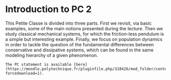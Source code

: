 # Introduction to PC 2

This Petite Classe is divided into three parts. First we revisit, via basic  examples, some of the main notions presented during the lecture. Then we study classical mechanical systems, for which the friction-less pendulum is a simple but interesting example. Finally, we focus on population dynamics in order to tackle the question of the fundamental differences between conservative and dissipative systems, which can be found in the same modeling hierarchy of a given phenomenon.

```{note}
The PC statement is available [here](https://moodle.polytechnique.fr/pluginfile.php/318426/mod_folder/content/0/MAP551_PC2_2021_2022.pdf?forcedownload=1).
```
